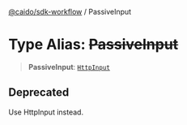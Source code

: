 [@caido/sdk-workflow](../index.md) / PassiveInput

# Type Alias: ~~PassiveInput~~

> **PassiveInput**: [`HttpInput`](HttpInput.md)

## Deprecated

Use HttpInput instead.
